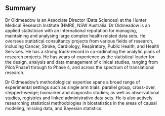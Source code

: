 ## Summary

Dr Oldmeadow is an Associate Director (Data Sciences) at the Hunter Medical Research
Institute (HMRI), NSW Australia. Dr Oldmeadow is an applied statistician with an international reputation for managing, maintaining and analysing large complex health related data sets.  He oversees statistical consultancy projects from various fields of research, including Cancer, Stroke, Cardiology, Respiratory, Public Health, and Health Services. He has a strong track-record in co-ordinating the analytic plans of research projects. He has years of experience as the statistical leader for the design, analysis and data management of clinical studies, ranging from Pilot/Phase1 through to Phase 4, and across the spectrum of translational research. 

Dr Oldmeadow’s methodological expertise spans a broad range of experimental settings such as single arm trials, parallel group, cross-over, stepped-wedge; biomarker and diagnostic studies; as well as observational studies, registries and linked administrative data sets. He is also actively researching statistical methodologies in biostatistics in the areas of causal modeling, missing data, and Bayesian statistics.




